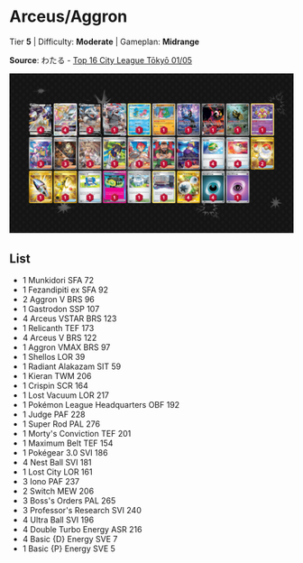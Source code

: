 # Arceus/Aggron

Tier **5** | Difficulty: **Moderate** | Gameplan: **Midrange**

**Source**: わたる - [Top 16 City League Tōkyō 01/05](https://limitlesstcg.com/decks/list/jp/25307)

![decklist](../../!Images/Standard/14BRS-SSP/Arceus-Aggron.PNG)

## List
* 1 Munkidori SFA 72
* 1 Fezandipiti ex SFA 92
* 2 Aggron V BRS 96
* 1 Gastrodon SSP 107
* 4 Arceus VSTAR BRS 123
* 1 Relicanth TEF 173
* 4 Arceus V BRS 122
* 1 Aggron VMAX BRS 97
* 1 Shellos LOR 39
* 1 Radiant Alakazam SIT 59
* 1 Kieran TWM 206
* 1 Crispin SCR 164
* 1 Lost Vacuum LOR 217
* 1 Pokémon League Headquarters OBF 192
* 1 Judge PAF 228
* 1 Super Rod PAL 276
* 1 Morty's Conviction TEF 201
* 1 Maximum Belt TEF 154
* 1 Pokégear 3.0 SVI 186
* 4 Nest Ball SVI 181
* 1 Lost City LOR 161
* 3 Iono PAF 237
* 2 Switch MEW 206
* 3 Boss's Orders PAL 265
* 3 Professor's Research SVI 240
* 4 Ultra Ball SVI 196
* 4 Double Turbo Energy ASR 216
* 4 Basic {D} Energy SVE 7
* 1 Basic {P} Energy SVE 5